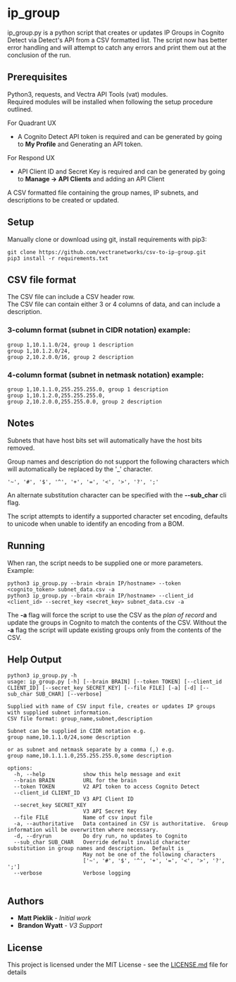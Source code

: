 # ip_group

ip_group.py is a python script that creates or updates IP Groups in Cognito Detect via Detect's API from a CSV formatted
list.  The script now has better error handling and will attempt to catch any errors and print them out at the 
conclusion of the run.

## Prerequisites

Python3, requests, and Vectra API Tools (vat) modules.  
Required modules will be installed when following the setup procedure outlined.  

For Quadrant UX
- A Cognito Detect API token is required and can be generated by going to **My Profile** and Generating an API token. 

For Respond UX
- API Client ID and Secret Key is required and can be generated by going to **Manage -> API Clients** and adding an API Client

A CSV formatted file containing the group names, IP subnets, and descriptions to be created or updated.

## Setup
Manually clone or download using git, install requirements with pip3:
```
git clone https://github.com/vectranetworks/csv-to-ip-group.git
pip3 install -r requirements.txt
```


## CSV file format
The CSV file can include a CSV header row.  
The CSV file can contain either 3 or 4 columns of data, and can include a description.    

### 3-column format (subnet in CIDR notation) example:
```
group 1,10.1.1.0/24, group 1 description
group 1,10.1.2.0/24,
group 2,10.2.0.0/16, group 2 description
```
### 4-column format (subnet in netmask notation) example:
```
group 1,10.1.1.0,255.255.255.0, group 1 description
group 1,10.1.2.0,255.255.255.0,
group 2,10.2.0.0,255.255.0.0, group 2 description
```
## Notes
Subnets that have host bits set will automatically have the host bits removed.

Group names and description do not support the following characters which will automatically be replaced by the '_' 
character.

```'~', '#', '$', '^', '+', '=', '<', '>', '?', ';'```

An alternate substitution character can be specified with the **--sub_char** cli flag.

The script attempts to identify a supported character set encoding, defaults to unicode when unable to identify an 
encoding from a BOM.

## Running

When ran, the script needs to be supplied one or more parameters.  Example:


```
python3 ip_group.py --brain <brain IP/hostname> --token <cognito_token> subnet_data.csv -a
python3 ip_group.py --brain <brain IP/hostname> --client_id <client_id> --secret_key <secret_key> subnet_data.csv -a
```
 
The **-a** flag will force the script to use the CSV as the *plan of record* and update the groups in Cognito 
to match the contents of the CSV.  Without the **-a** flag the script will update existing groups only from the contents of the CSV.  
 
## Help Output
```
python3 ip_group.py -h
usage: ip_group.py [-h] [--brain BRAIN] [--token TOKEN] [--client_id CLIENT_ID] [--secret_key SECRET_KEY] [--file FILE] [-a] [-d] [--sub_char SUB_CHAR] [--verbose]

Supplied with name of CSV input file, creates or updates IP groups with supplied subnet information.  
CSV file format: group_name,subnet,description

Subnet can be supplied in CIDR notation e.g. 
group name,10.1.1.0/24,some description

or as subnet and netmask separate by a comma (,) e.g.
group name,10.1.1.1.0,255.255.255.0,some description

options:
  -h, --help            show this help message and exit
  --brain BRAIN         URL for the brain
  --token TOKEN         V2 API token to access Cognito Detect
  --client_id CLIENT_ID 
                        V3 API Client ID
  --secret_key SECRET_KEY 
                        V3 API Secret Key
  --file FILE           Name of csv input file
  -a, --authoritative   Data contained in CSV is authoritative.  Group information will be overwritten where necessary.
  -d, --dryrun          Do dry run, no updates to Cognito
  --sub_char SUB_CHAR   Override default invalid character substitution in group names and description.  Default is _
                        May not be one of the following characters
                        ['~', '#', '$', '^', '+', '=', '<', '>', '?', ';']
  --verbose             Verbose logging
 
```

## Authors

* **Matt Pieklik** - *Initial work*
* **Brandon Wyatt** - *V3 Support*

## License

This project is licensed under the MIT License - see the [LICENSE.md](LICENSE.md) file for details
